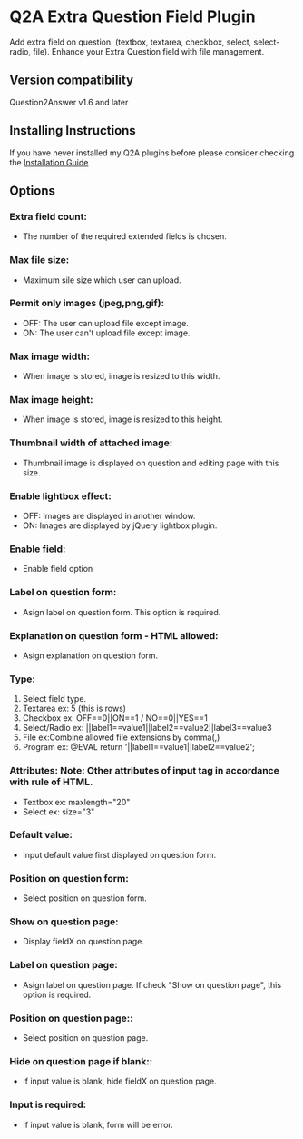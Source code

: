 # Q2A Extra Question Field Plugin
Add extra field on question. (textbox, textarea, checkbox, select, select-radio, file). Enhance your Extra Question field with file management.

## Version compatibility
Question2Answer v1.6 and later

## Installing Instructions
If you have never installed my Q2A plugins before please consider checking the [Installation Guide](https://github.com/JacksiroKe/q2a-extra-question-field/blob/master/INSTALLING.md)

## Options
### Extra field count:
 * The number of the required extended fields is chosen. 
### Max file size:
 * Maximum sile size which user can upload.
### Permit only images (jpeg,png,gif):
 * OFF: The user can upload file except image.
 * ON:  The user can't upload file except image.
### Max image width:
 * When image is stored, image is resized to this width.
### Max image height:
 * When image is stored, image is resized to this height.
### Thumbnail width of attached image:
 * Thumbnail image is displayed on question and editing page with this size.
### Enable lightbox effect:
 * OFF: Images are displayed in another window.
 * ON:  Images are displayed by jQuery lightbox plugin.
### Enable field:
 * Enable field option
### Label on question form:
 * Asign label on question form. This option is required.
### Explanation on question form - HTML allowed:
 * Asign explanation on question form.
### Type:
 1. Select field type.
 2. Textarea ex: 5 (this is rows)
 3. Checkbox ex: OFF==0||ON==1 / NO==0||YES==1
 4. Select/Radio ex: ||label1==value1||label2==value2||label3==value3
 5. File ex:Combine allowed file extensions by comma(,)
 6. Program ex: @EVAL return '||label1==value1||label2==value2';
### Attributes: Note: Other attributes of input tag in accordance with rule of HTML.
* Textbox ex: maxlength="20"
* Select ex: size="3"
### Default value:
 * Input default value first displayed on question form.
### Position on question form:
 * Select position on question form.
### Show on question page:
 * Display fieldX on question page.
### Label on question page:
 * Asign label on question page. If check "Show on question page", this option is required.
### Position on question page::
 * Select position on question page.
### Hide on question page if blank::
 * If input value is blank, hide fieldX on question page.
### Input is required:
 * If input value is blank, form will be error.
